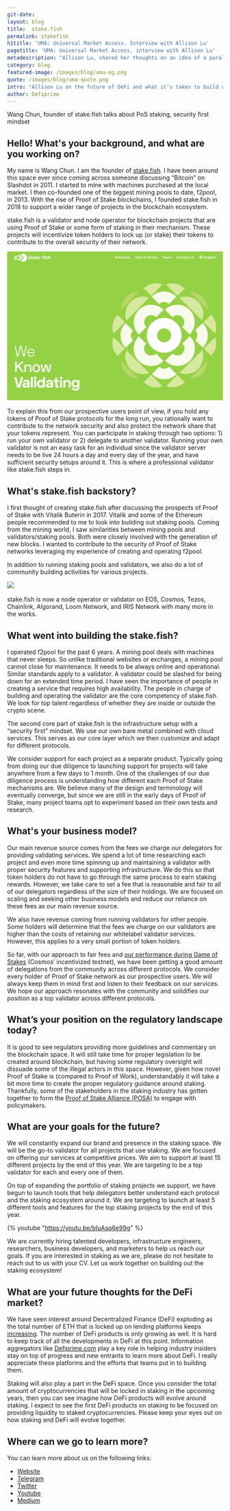 ```yaml
---
git-date:
layout: blog
title:  stake.fish
permalink: stakefish
h1title: 'UMA: Universal Market Access. Interview with Allison Lu'
pagetitle: 'UMA: Universal Market Access, interview with Allison Lu'
metadescription: "Allison Lu, shared her thoughts on an idea of a parallel financial system and what it's takes to build decentralized financial contracts platform enabling Universal Market Access."
category: blog
featured-image: /images/blog/uma-og.png
quote: /images/blog/uma-quote.png
intro: "Allison Lu on the future of DeFi and what it's takes to build decentralized financial contracts platform enabling Universal Market Access"
author: Defiprime
---
```

Wang Chun, founder of stake.fish talks about PoS staking, security first mindset  

## Hello! What's your background, and what are you working on?

My name is Wang Chun. I am the founder of [stake.fish](https://stake.fish). I have been around this space ever since coming across someone discussing “Bitcoin” on Slashdot in 2011. I started to mine with machines purchased at the local market. I then co-founded one of the biggest mining pools to date, f2pool, in 2013. With the rise of Proof of Stake blockchains, I founded stake.fish in 2018 to support a wider range of projects in the blockchain ecosystem.

stake.fish is a validator and node operator for blockchain projects that are using Proof of Stake or some form of staking in their mechanism. These projects will incentivize token holders to lock up (or stake) their tokens to contribute to the overall security of their network.

![](/images/blog/stakefish4.png)

To explain this from our prospective users point of view, if you hold any tokens of Proof of Stake protocols for the long run, you rationally want to contribute to the network security and also protect the network share that your tokens represent. You can participate in staking through two options: 1) run your own validator or 2) delegate to another validator. Running your own validator is not an easy task for an individual since the validator server needs to be live 24 hours a day and every day of the year, and have sufficient security setups around it. This is where a professional validator like stake.fish steps in.

## What's stake.fish backstory?

I first thought of creating stake.fish after discussing the prospects of Proof of Stake with Vitalik Buterin in 2017. Vitalik and some of the Ethereum people recommended to me to look into building out staking pools. Coming from the mining world, I saw similarities between mining pools and validators/staking pools. Both were closely involved with the generation of new blocks. I wanted to contribute to the security of Proof of Stake networks leveraging my experience of creating and operating f2pool.

In addition to running staking pools and validators, we also do a lot of community building activities for various projects.

![](/images/blog/stakefish1.png)

stake.fish is now a node operator or validator on EOS, Cosmos, Tezos, Chainlink, Algorand, Loom Network, and IRIS Network with many more in the works.

## What went into building the stake.fish?

I operated f2pool for the past 6 years. A mining pool deals with machines that never sleeps. So unlike traditional websites or exchanges, a mining pool cannot close for maintenance. It needs to be always online and operational. Similar standards apply to a validator. A validator could be slashed for being down for an extended time period. I have seen the importance of people in creating a service that requires high availability. The people in charge of building and operating the validator are the core competency of stake.fish. We look for top talent regardless of whether they are inside or outside the crypto scene.

The second core part of stake.fish is the infrastructure setup with a “security first” mindset. We use our own bare metal combined with cloud services. This serves as our core layer which we then customize and adapt for different protocols.

We consider support for each project as a separate product. Typically going from doing our due diligence to launching support for projects will take anywhere from a few days to 1 month. One of the challenges of our due diligence process is understanding how different each Proof of Stake mechanisms are. We believe many of the design and terminology will eventually converge, but since we are still in the early days of Proof of Stake, many project teams opt to experiment based on their own tests and research.

## What's your business model?

Our main revenue source comes from the fees we charge our delegators for providing validating services. We spend a lot of time researching each project and even more time spinning up and maintaining a validator with proper security features and supporting infrastructure. We do this so that token holders do not have to go through the same process to earn staking rewards. However, we take care to set a fee that is reasonable and fair to all of our delegators regardless of the size of their holdings. We are focused on scaling and seeking other business models and reduce our reliance on these fees as our main revenue source.

We also have revenue coming from running validators for other people. Some holders will determine that the fees we charge on our validators are higher than the costs of retaining our whitelabel validator services. However, this applies to a very small portion of token holders.

So far, with our approach to fair fees and [our performance during Game of Stakes](https://blog.cosmos.network/game-of-stakes-closing-ceremonies-eddb71d3b114) (Cosmos’ incentivized testnet), we have been getting a good amount of delegations from the community across different protocols. We consider every holder of Proof of Stake network as our prospective users. We will always keep them in mind first and listen to their feedback on our services. We hope our approach resonates with the community and solidifies our position as a top validator across different protocols.

## What’s your position on the regulatory landscape today?

It is good to see regulators providing more guidelines and commentary on the blockchain space. It will still take time for proper legislation to be created around blockchain, but having some regulatory oversight will dissuade some of the illegal actors in this space. However, given how novel Proof of Stake is (compared to Proof of Work), understandably it will take a bit more time to create the proper regulatory guidance around staking. Thankfully, some of the stakeholders in the staking industry has gotten together to form the [Proof of Stake Alliance (POSA)](https://www.proofofstakealliance.org/) to engage with policymakers.

## What are your goals for the future?

We will constantly expand our brand and presence in the staking space. We will be the go-to validator for all projects that use staking. We are focused on offering our services at competitive prices. We aim to support at least 15 different projects by the end of this year. We are targeting to be a top validator for each and every one of them.

On top of expanding the portfolio of staking projects we support, we have begun to launch tools that help delegators better understand each protocol and the staking ecosystem around it. We are targeting to launch at least 5 different tools and features for the top staking projects by the end of this year.

{% youtube "https://youtu.be/bIuAsq6e99g" %}

We are currently hiring talented developers, infrastructure engineers, researchers, business developers, and marketers to help us reach our goals. If you are interested in staking as we are, please do not hesitate to reach out to us with your CV. Let us work together on building out the staking ecosystem!

## What are your future thoughts for the DeFi market?

We have seen interest around Decentralized Finance (DeFi) exploding as the total number of ETH that is locked up on lending platforms keeps [increasing](https://defipulse.com/). The number of DeFi products is only growing as well. It is hard to keep track of all the developments in DeFi at this point. Information aggregators like [Defiprime.com](https://defiprime.com/) play a key role in helping industry insiders stay on top of progress and new entrants to learn more about DeFi. I really appreciate these platforms and the efforts that teams put in to building them.

Staking will also play a part in the DeFi space. Once you consider the total amount of cryptocurrencies that will be locked in staking in the upcoming years, then you can see imagine how DeFi products will evolve around staking. I expect to see the first DeFi products on staking to be focused on providing liquidity to staked cryptocurrencies. Please keep your eyes out on how staking and DeFi will evolve together.

## Where can we go to learn more?

You can learn more about us on the following links:
- [Website](https://stake.fish)
- [Telegram](https://t.me/stakefish)
- [Twitter](https://twitter.com/stakedotfish)
- [Youtube](https://b.fish/youtube)
- [Medium](https://medium.com/stakefish1)
